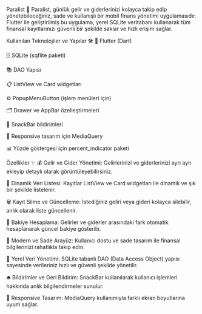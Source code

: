 Paralist 📱
Paralist, günlük gelir ve giderlerinizi kolayca takip edip yönetebileceğiniz, sade ve kullanışlı bir mobil finans yönetimi uygulamasıdır. Flutter ile geliştirilmiş bu uygulama, yerel SQLite veritabanı kullanarak tüm finansal kayıtlarınızı güvenli bir şekilde saklar ve hızlı erişim sağlar.

Kullanılan Teknolojiler ve Yapılar 🛠️
🚀 Flutter (Dart)

🗄️ SQLite (sqflite paketi)

📚 DAO Yapısı

📋 ListView ve Card widgetları

⚙️ PopupMenuButton (işlem menüleri için)

🗂️ Drawer ve AppBar özelleştirmeleri

🔔 SnackBar bildirimleri

📐 Responsive tasarım için MediaQuery

📊 Yüzde göstergesi için percent_indicator paketi

Özellikler ✨
💰 Gelir ve Gider Yönetimi: Gelirlerinizi ve giderlerinizi ayrı ayrı ekleyip detaylı olarak görüntüleyebilirsiniz.

📃 Dinamik Veri Listesi: Kayıtlar ListView ve Card widgetları ile dinamik ve şık bir şekilde listelenir.

🗑️ Kayıt Silme ve Güncelleme: İstediğiniz geliri veya gideri kolayca silebilir, anlık olarak liste güncellenir.

🧮 Bakiye Hesaplama: Gelirler ve giderler arasındaki fark otomatik hesaplanarak güncel bakiye gösterilir.

🎨 Modern ve Sade Arayüz: Kullanıcı dostu ve sade tasarım ile finansal bilgilerinizi rahatlıkla takip edin.

💾 Yerel Veri Yönetimi: SQLite tabanlı DAO (Data Access Object) yapısı sayesinde verileriniz hızlı ve güvenli şekilde yönetilir.

🛎️ Bildirimler ve Geri Bildirim: SnackBar kullanılarak kullanıcı işlemleri hakkında anlık bilgilendirmeler sunulur.

📱 Responsive Tasarım: MediaQuery kullanımıyla farklı ekran boyutlarına uyum sağlar.

